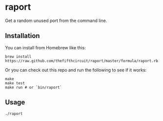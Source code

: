 raport
======

Get a random unused port from the command line.

Installation
------------

You can install from Homebrew like this:

    brew install https://raw.github.com/thefifthcircuit/raport/master/formula/raport.rb

Or you can check out this repo and run the following to see if it works:

    make
    make test
    make run # or `bin/raport`

Usage
-----

    ./raport
